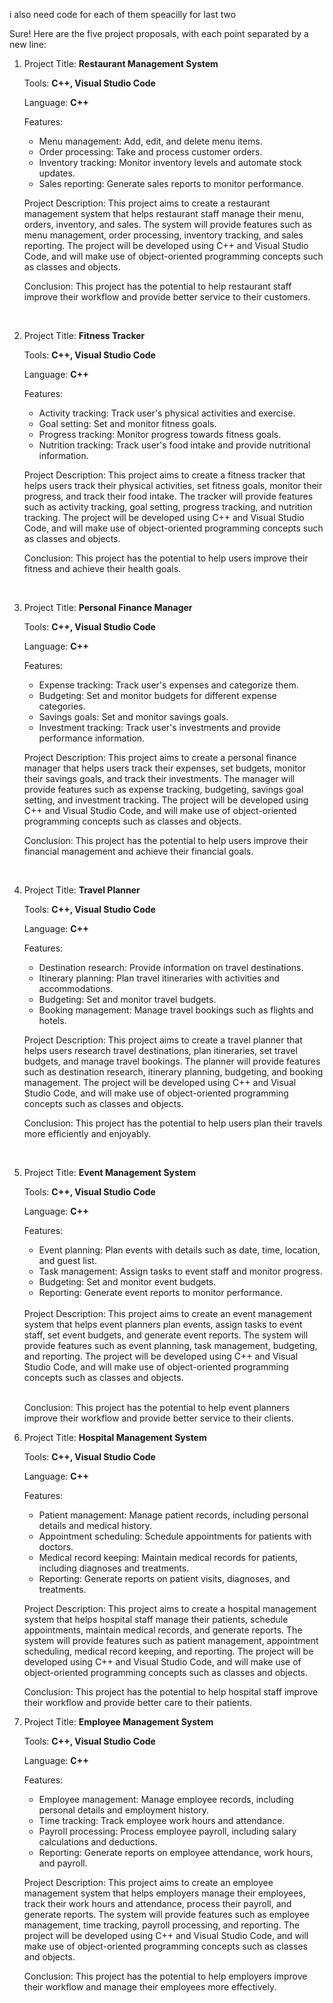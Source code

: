 i also need code for each of them speacilly for last two 

Sure! Here are the five project proposals, with each point separated by a new line:

1. Project Title: **Restaurant Management System**
   
   Tools: **C++, Visual Studio Code**
   
   Language: **C++**
   
   Features: 
      - Menu management: Add, edit, and delete menu items.
      - Order processing: Take and process customer orders.
      - Inventory tracking: Monitor inventory levels and automate stock updates.
      - Sales reporting: Generate sales reports to monitor performance.
   
   Project Description: This project aims to create a restaurant management system that helps restaurant staff manage their menu, orders, inventory, and sales. The system will provide features such as menu management, order processing, inventory tracking, and sales reporting. The project will be developed using C++ and Visual Studio Code, and will make use of object-oriented programming concepts such as classes and objects.
   
   Conclusion: This project has the potential to help restaurant staff improve their workflow and provide better service to their customers.

<br>

2. Project Title: **Fitness Tracker**
   
   Tools: **C++, Visual Studio Code**
   
   Language: **C++**
   
   Features:
      - Activity tracking: Track user's physical activities and exercise.
      - Goal setting: Set and monitor fitness goals.
      - Progress tracking: Monitor progress towards fitness goals.
      - Nutrition tracking: Track user's food intake and provide nutritional information.
   
   Project Description: This project aims to create a fitness tracker that helps users track their physical activities, set fitness goals, monitor their progress, and track their food intake. The tracker will provide features such as activity tracking, goal setting, progress tracking, and nutrition tracking. The project will be developed using C++ and Visual Studio Code, and will make use of object-oriented programming concepts such as classes and objects.
   
   Conclusion: This project has the potential to help users improve their fitness and achieve their health goals.

<br>

3. Project Title: **Personal Finance Manager**
   
   Tools: **C++, Visual Studio Code**
   
   Language: **C++**
   
   Features:
      - Expense tracking: Track user's expenses and categorize them.
      - Budgeting: Set and monitor budgets for different expense categories.
      - Savings goals: Set and monitor savings goals.
      - Investment tracking: Track user's investments and provide performance information.
   
   Project Description: This project aims to create a personal finance manager that helps users track their expenses, set budgets, monitor their savings goals, and track their investments. The manager will provide features such as expense tracking, budgeting, savings goal setting, and investment tracking. The project will be developed using C++ and Visual Studio Code, and will make use of object-oriented programming concepts such as classes and objects.
   
   Conclusion: This project has the potential to help users improve their financial management and achieve their financial goals.

<br>

4. Project Title: **Travel Planner**
   
   Tools: **C++, Visual Studio Code**
   
   Language: **C++**
   
   Features:
      - Destination research: Provide information on travel destinations.
      - Itinerary planning: Plan travel itineraries with activities and accommodations.
      - Budgeting: Set and monitor travel budgets.
      - Booking management: Manage travel bookings such as flights and hotels.
   
   Project Description: This project aims to create a travel planner that helps users research travel destinations, plan itineraries, set travel budgets, and manage travel bookings. The planner will provide features such as destination research, itinerary planning, budgeting, and booking management. The project will be developed using C++ and Visual Studio Code, and will make use of object-oriented programming concepts such as classes and objects.
   
   Conclusion: This project has the potential to help users plan their travels more efficiently and enjoyably.

<br>

5. Project Title: **Event Management System**
   
   Tools: **C++, Visual Studio Code**
   
   Language: **C++**
   
   Features:
      - Event planning: Plan events with details such as date, time, location, and guest list.
      - Task management: Assign tasks to event staff and monitor progress.
      - Budgeting: Set and monitor event budgets.
      - Reporting: Generate event reports to monitor performance.
    <br>
   Project Description: This project aims to create an event management system that helps event planners plan events, assign tasks to event staff, set event budgets, and generate event reports. The system will provide features such as event planning, task management, budgeting, and reporting. The project will be developed using C++ and Visual Studio Code, and will make use of object-oriented programming concepts such as classes and objects.
   
   </br>Conclusion:</b> This project has the potential to help event planners improve their workflow and provide better service to their clients.


6. Project Title: **Hospital Management System**
   
   Tools: **C++, Visual Studio Code**
   
   Language: **C++**
   
   Features:
      - Patient management: Manage patient records, including personal details and medical history.
      - Appointment scheduling: Schedule appointments for patients with doctors.
      - Medical record keeping: Maintain medical records for patients, including diagnoses and treatments.
      - Reporting: Generate reports on patient visits, diagnoses, and treatments.
   
   Project Description: This project aims to create a hospital management system that helps hospital staff manage their patients, schedule appointments, maintain medical records, and generate reports. The system will provide features such as patient management, appointment scheduling, medical record keeping, and reporting. The project will be developed using C++ and Visual Studio Code, and will make use of object-oriented programming concepts such as classes and objects.
   
   Conclusion: This project has the potential to help hospital staff improve their workflow and provide better care to their patients.

7. Project Title: **Employee Management System**
   
   Tools: **C++, Visual Studio Code**
   
   Language: **C++**
   
   Features:
      - Employee management: Manage employee records, including personal details and employment history.
      - Time tracking: Track employee work hours and attendance.
      - Payroll processing: Process employee payroll, including salary calculations and deductions.
      - Reporting: Generate reports on employee attendance, work hours, and payroll.
   
   Project Description: This project aims to create an employee management system that helps employers manage their employees, track their work hours and attendance, process their payroll, and generate reports. The system will provide features such as employee management, time tracking, payroll processing, and reporting. The project will be developed using C++ and Visual Studio Code, and will make use of object-oriented programming concepts such as classes and objects.
   
   Conclusion: This project has the potential to help employers improve their workflow and manage their employees more effectively.